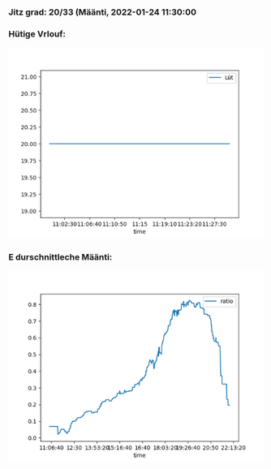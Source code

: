 ### Jitz grad: 20/33 (Määnti, 2022-01-24 11:30:00

### Hütige Vrlouf:
![Graph](Today.png)

### E durschnittleche Määnti:
![Graph](Määnti.png)